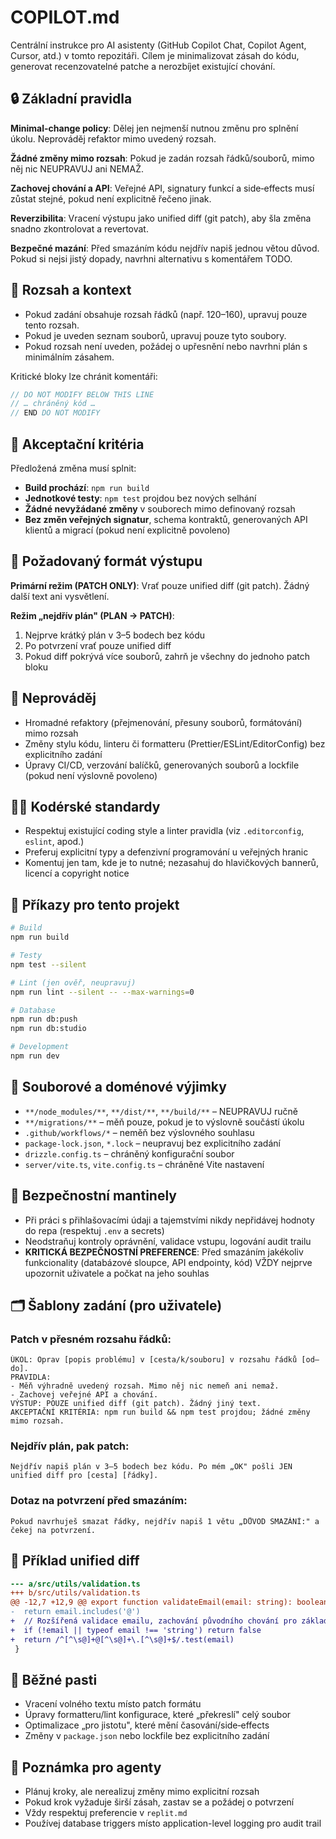 # COPILOT.md

Centrální instrukce pro AI asistenty (GitHub Copilot Chat, Copilot Agent, Cursor, atd.) v tomto repozitáři. Cílem je minimalizovat zásah do kódu, generovat recenzovatelné patche a nerozbíjet existující chování.

## 🔒 Základní pravidla

**Minimal-change policy**: Dělej jen nejmenší nutnou změnu pro splnění úkolu. Neprováděj refaktor mimo uvedený rozsah.

**Žádné změny mimo rozsah**: Pokud je zadán rozsah řádků/souborů, mimo něj nic NEUPRAVUJ ani NEMAŽ.

**Zachovej chování a API**: Veřejné API, signatury funkcí a side‑effects musí zůstat stejné, pokud není explicitně řečeno jinak.

**Reverzibilita**: Vracení výstupu jako unified diff (git patch), aby šla změna snadno zkontrolovat a revertovat.

**Bezpečné mazání**: Před smazáním kódu nejdřív napiš jednou větou důvod. Pokud si nejsi jistý dopady, navrhni alternativu s komentářem TODO.

## 🧭 Rozsah a kontext

- Pokud zadání obsahuje rozsah řádků (např. 120–160), upravuj pouze tento rozsah.
- Pokud je uveden seznam souborů, upravuj pouze tyto soubory.
- Pokud rozsah není uveden, požádej o upřesnění nebo navrhni plán s minimálním zásahem.

Kritické bloky lze chránit komentáři:
```javascript
// DO NOT MODIFY BELOW THIS LINE
// … chráněný kód …
// END DO NOT MODIFY
```

## 🧪 Akceptační kritéria

Předložená změna musí splnit:

- **Build prochází**: `npm run build`
- **Jednotkové testy**: `npm test` projdou bez nových selhání
- **Žádné nevyžádané změny** v souborech mimo definovaný rozsah
- **Bez změn veřejných signatur**, schema kontraktů, generovaných API klientů a migrací (pokud není explicitně povoleno)

## 🧾 Požadovaný formát výstupu

**Primární režim (PATCH ONLY)**: Vrať pouze unified diff (git patch). Žádný další text ani vysvětlení.

**Režim „nejdřív plán" (PLAN → PATCH)**:
1. Nejprve krátký plán v 3–5 bodech bez kódu
2. Po potvrzení vrať pouze unified diff
3. Pokud diff pokrývá více souborů, zahrň je všechny do jednoho patch bloku

## 🧹 Neprováděj

- Hromadné refaktory (přejmenování, přesuny souborů, formátování) mimo rozsah
- Změny stylu kódu, linteru či formatteru (Prettier/ESLint/EditorConfig) bez explicitního zadání
- Úpravy CI/CD, verzování balíčků, generovaných souborů a lockfile (pokud není výslovně povoleno)

## 🧑‍⚖️ Kodérské standardy

- Respektuj existující coding style a linter pravidla (viz `.editorconfig`, `eslint`, apod.)
- Preferuj explicitní typy a defenzivní programování u veřejných hranic
- Komentuj jen tam, kde je to nutné; nezasahuj do hlavičkových bannerů, licencí a copyright notice

## 🧰 Příkazy pro tento projekt

```bash
# Build
npm run build

# Testy
npm test --silent

# Lint (jen ověř, neupravuj)
npm run lint --silent -- --max-warnings=0

# Database
npm run db:push
npm run db:studio

# Development
npm run dev
```

## 📁 Souborové a doménové výjimky

- `**/node_modules/**`, `**/dist/**`, `**/build/**` – NEUPRAVUJ ručně
- `**/migrations/**` – měň pouze, pokud je to výslovně součástí úkolu
- `.github/workflows/*` – neměň bez výslovného souhlasu
- `package-lock.json`, `*.lock` – neupravuj bez explicitního zadání
- `drizzle.config.ts` – chráněný konfigurační soubor
- `server/vite.ts`, `vite.config.ts` – chráněné Vite nastavení

## 🧷 Bezpečnostní mantinely

- Při práci s přihlašovacími údaji a tajemstvími nikdy nepřidávej hodnoty do repa (respektuj `.env` a secrets)
- Neodstraňuj kontroly oprávnění, validace vstupu, logování audit trailu
- **KRITICKÁ BEZPEČNOSTNÍ PREFERENCE**: Před smazáním jakékoliv funkcionality (databázové sloupce, API endpointy, kód) VŽDY nejprve upozornit uživatele a počkat na jeho souhlas

## 🗂️ Šablony zadání (pro uživatele)

### Patch v přesném rozsahu řádků:
```
ÚKOL: Oprav [popis problému] v [cesta/k/souboru] v rozsahu řádků [od–do].
PRAVIDLA:
- Měň výhradně uvedený rozsah. Mimo něj nic nemeň ani nemaž.
- Zachovej veřejné API a chování.
VÝSTUP: POUZE unified diff (git patch). Žádný jiný text.
AKCEPTAČNÍ KRITÉRIA: npm run build && npm test projdou; žádné změny mimo rozsah.
```

### Nejdřív plán, pak patch:
```
Nejdřív napiš plán v 3–5 bodech bez kódu. Po mém „OK" pošli JEN unified diff pro [cesta] [řádky].
```

### Dotaz na potvrzení před smazáním:
```
Pokud navrhuješ smazat řádky, nejdřív napiš 1 větu „DŮVOD SMAZÁNÍ:" a čekej na potvrzení.
```

## 🧩 Příklad unified diff

```diff
--- a/src/utils/validation.ts
+++ b/src/utils/validation.ts
@@ -12,7 +12,9 @@ export function validateEmail(email: string): boolean {
-  return email.includes('@')
+  // Rozšířená validace emailu, zachování původního chování pro základní případy
+  if (!email || typeof email !== 'string') return false
+  return /^[^\s@]+@[^\s@]+\.[^\s@]+$/.test(email)
 }
```

## 🚨 Běžné pasti

- Vracení volného textu místo patch formátu
- Úpravy formatteru/lint konfigurace, které „překreslí" celý soubor
- Optimalizace „pro jistotu", které mění časování/side‑effects
- Změny v `package.json` nebo lockfile bez explicitního zadání

## 📄 Poznámka pro agenty

- Plánuj kroky, ale nerealizuj změny mimo explicitní rozsah
- Pokud krok vyžaduje širší zásah, zastav se a požádej o potvrzení
- Vždy respektuj preferencie v `replit.md`
- Používej database triggers místo application-level logging pro audit trail